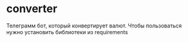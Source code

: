 # converter

Телеграмм бот, который конвертирует валют.
Чтобы пользоваться нужно установить библиотеки из requirements
